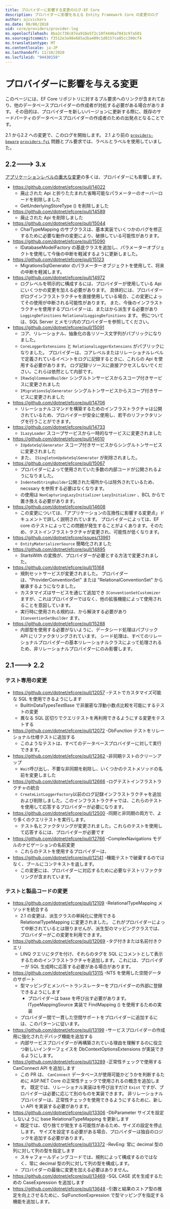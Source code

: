 ```yaml
---
title: プロバイダーに影響する変更のログ-EF Core
description: プロバイダーに影響を与える Entity Framework Core の変更のログ
author: ajcvickers
ms.date: 08/08/2018
uid: core/providers/provider-log
ms.openlocfilehash: 8ba2c738c87ea918e5f2c10f4446a7043c97a501
ms.sourcegitcommit: f3512e3a98e685a3ba409c1d0157ce85cc390cf4
ms.translationtype: MT
ms.contentlocale: ja-JP
ms.lasthandoff: 11/10/2020
ms.locfileid: "94430158"
---
```

# <a name="provider-impacting-changes"></a>プロバイダーに影響を与える変更

このページには、EF Core リポジトリに対するプル要求へのリンクが含まれており、他のデータベースプロバイダーの作成者が対処する必要がある場合があります。 その目的は、プロバイダーを新しいバージョンに更新する際に、既存のサードパーティのデータベースプロバイダーの作成者のための出発点となることです。

2.1 から2.2 への変更で、このログを開始します。 2.1 より前の [`providers-beware`](https://github.com/dotnet/efcore/labels/providers-beware) [`providers-fyi`](https://github.com/dotnet/efcore/labels/providers-fyi) 問題とプル要求では、ラベルとラベルを使用していました。

## <a name="22-----3x"></a>2.2---> 3.x

[アプリケーションレベルの重大な変更](xref:core/what-is-new/ef-core-3.x/breaking-changes)の多くは、プロバイダーにも影響します。

* <https://github.com/dotnet/efcore/pull/14022>
  * 廃止された Api と折りたたまれた省略可能なパラメーターのオーバーロードを削除しました
  * GetUnderlyingStoreType () を削除しました
* <https://github.com/dotnet/efcore/pull/14589>
  * 廃止された Api を削除しました
* <https://github.com/dotnet/efcore/pull/15044>
  * CharTypeMapping のサブクラスは、基本実装でいくつかのバグを修正するために必要な動作の変更により、破損している可能性があります。
* <https://github.com/dotnet/efcore/pull/15090>
  * IDatabaseModelFactory の基底クラスを追加し、パラメーターオブジェクトを使用して今後の中断を軽減するように更新しました。
* <https://github.com/dotnet/efcore/pull/15123>
  * MigrationsSqlGenerator のパラメーターオブジェクトを使用して、将来の中断を軽減します。
* <https://github.com/dotnet/efcore/pull/14972>
  * ログレベルを明示的に構成するには、プロバイダーが使用している Api にいくつかの変更を加える必要があります。 具体的には、プロバイダーがログインフラストラクチャを直接使用している場合、この変更によってその使用が中断される可能性があります。 また、今後のインフラストラクチャを使用するプロバイダーは、またはから派生する必要があり `LoggingDefinitions` `RelationalLoggingDefinitions` ます。 例については、SQL Server とメモリ内のプロバイダーを参照してください。
* <https://github.com/dotnet/efcore/pull/15091>
  * コア、リレーショナル、抽象化の各リソース文字列がパブリックになりました。
  * `CoreLoggerExtensions` と `RelationalLoggerExtensions` がパブリックになりました。 プロバイダーは、コアレベルまたはリレーショナルレベルで定義されているイベントをログに記録するときに、これらの Api を使用する必要があります。 ログ記録リソースに直接アクセスしないでください。これらは依然として内部です。
  * `IRawSqlCommandBuilder` シングルトンサービスからスコープ付きサービスに変更されました
  * `IMigrationsSqlGenerator` シングルトンサービスからスコープ付きサービスに変更されました
* <https://github.com/dotnet/efcore/pull/14706>
  * リレーショナルコマンドを構築するためのインフラストラクチャは公開されているため、プロバイダーが安全に使用し、若干のリファクタリングを行うことができます。
* <https://github.com/dotnet/efcore/pull/14733>
  * `ILazyLoader` スコープサービスから一時的なサービスに変更されました
* <https://github.com/dotnet/efcore/pull/14610>
  * `IUpdateSqlGenerator` スコープ付きサービスからシングルトンサービスに変更されました
  * また、 `ISingletonUpdateSqlGenerator` が削除されました。
* <https://github.com/dotnet/efcore/pull/15067>
  * プロバイダーによって使用されていた多数の内部コードが公開されるようになりました。
  * `IndentedStringBuilder`公開された場所からは除外されているため、necssary を参照する必要はなくなります。
  * の使用は `NonCapturingLazyInitializer` `LazyInitializer` 、BCL からで置き換える必要があります。
* <https://github.com/dotnet/efcore/pull/14608>
  * この変更については、「アプリケーションの互換性に影響する変更点」ドキュメントで詳しく説明されています。 プロバイダーによっては、EF core のテストによってこの問題が発生することがよくあります。そのため、テストインフラストラクチャが変更され、可能性が低くなります。
* <https://github.com/dotnet/efcore/issues/13961>
  * `EntityMaterializerSource` 簡略化されました
* <https://github.com/dotnet/efcore/pull/14895>
  * StartsWith の変換が、プロバイダーが必要とする方法で変更されました。
* <https://github.com/dotnet/efcore/pull/15168>
  * 規則セットサービスが変更されました。 プロバイダーは、"ProviderConventionSet" または "RelationalConventionSet" から継承するようになりました。
  * カスタマイズはサービスを通じて追加でき `IConventionSetCustomizer` ますが、これはプロバイダーではなく、他の拡張機能によって使用されることを意図しています。
  * 実行時に使用される規約は、から解決する必要があり `IConventionSetBuilder` ます。
* <https://github.com/dotnet/efcore/pull/15288>
  * 内部型を使用する必要がないように、データシード処理はパブリック API にリファクタリングされています。 シード処理は、すべてのリレーショナルプロバイダーの基本リレーショナルクラスによって処理されるため、非リレーショナルプロバイダーにのみ影響します。

## <a name="21-----22"></a>2.1---> 2.2

### <a name="test-only-changes"></a>テスト専用の変更

* <https://github.com/dotnet/efcore/pull/12057> -テストでカスタマイズ可能な SQL を使用できるようにします
  * BuiltInDataTypesTestBase で非厳密な浮動小数点比較を可能にするテストの変更
  * 異なる SQL 区切りでクエリテストを再利用できるようにする変更をテストする
* <https://github.com/dotnet/efcore/pull/12072> -DbFunction テストをリレーショナル仕様テストに追加する
  * このようなテストは、すべてのデータベースプロバイダーに対して実行できます。
* <https://github.com/dotnet/efcore/pull/12362> -非同期テストのクリーンアップ
  * `Wait`呼び出し、不要な非同期を削除し、いくつかのテストメソッドの名前を変更しました
* <https://github.com/dotnet/efcore/pull/12666> -ログテストインフラストラクチャの統合
  * `CreateListLoggerFactory`以前のログ記録インフラストラクチャを追加および削除しました。このインフラストラクチャでは、これらのテストを使用して応答するプロバイダーが必要になります。
* <https://github.com/dotnet/efcore/pull/12500> -同期と非同期の両方で、より多くのクエリテストを実行します。
  * テスト名とファクタリングが変更されました。これらのテストを使用して応答するには、プロバイダーが必要です
* <https://github.com/dotnet/efcore/pull/12766> -ComplexNavigations モデルのナビゲーションの名前変更
  * これらのテストを使用するプロバイダーは、
* <https://github.com/dotnet/efcore/pull/12141> -機能テストで破棄するのではなく、プールにコンテキストを返します。
  * この変更には、プロバイダーに対応するために必要なテストリファクタリングが含まれています。

### <a name="test-and-product-code-changes"></a>テストと製品コードの変更

* <https://github.com/dotnet/efcore/pull/12109> -RelationalTypeMapping メソッドを統合する
  * 2.1 の変更は、派生クラスの単純化に使用できる RelationalTypeMapping に変更されました。 これがプロバイダーによって中断されているとは限りませんが、派生型のマッピングクラスでは、プロバイダーがこの変更を利用できます。
* <https://github.com/dotnet/efcore/pull/12069> -タグ付きまたは名前付きクエリ
  * LINQ クエリにタグを付け、それらのタグを SQL にコメントとして表示するためのインフラストラクチャを追加します。 これには、プロバイダーが SQL 生成時に応答する必要がある場合があります。
* <https://github.com/dotnet/efcore/pull/13115> -NTS を使用した空間データのサポート
  * 型マッピングとメンバートランスレーターをプロバイダーの外部に登録できるようにします
    * プロバイダーは base を呼び出す必要があります。ITypeMappingSource 実装で FindMapping () を使用するための実装
  * プロバイダー間で一貫した空間サポートをプロバイダーに追加するには、このパターンに従います。
* <https://github.com/dotnet/efcore/pull/13199> -サービスプロバイダーの作成用に強化されたデバッグ機能を追加する
  * 内部サービスプロバイダーが再構築されている理由を理解するのに役立つ新しいインターフェイスを DbContextOptionsExtensions が実装できるようにします。
* <https://github.com/dotnet/efcore/pull/13289> -正常性チェックで使用する CanConnect API を追加します
  * この PR は、 `CanConnect` データベースが使用可能かどうかを判断するために ASP.NET Core の正常性チェックで使用されるの概念を追加します。 既定では、リレーショナル実装はを呼び出すだけ `Exist` ですが、プロバイダーは必要に応じて別のものを実装できます。 非リレーショナルプロバイダーは、正常性チェックを使用できるようにするために、新しい API を実装する必要があります。
* <https://github.com/dotnet/efcore/pull/13306> -DbParameter サイズを設定しないように base RelationalTypeMapping を更新します
  * 既定では、切り捨てが発生する可能性があるため、サイズの設定を停止します。 サイズを設定する必要がある場合、プロバイダーは独自のロジックを追加する必要があります。
* <https://github.com/dotnet/efcore/pull/13372> -RevEng: 常に decimal 型の列に対して列の型を指定します
  * スキャフォールディングコードでは、規則によって構成するのではなく、常に decimal 型の列に対して列の型を構成します。
  * プロバイダーの最後に変更を加える必要はありません。
* <https://github.com/dotnet/efcore/pull/13469> -SQL CASE 式を生成するための CaseExpression を追加します
* <https://github.com/dotnet/efcore/pull/13648> -引数と結果のストア型の推定を向上させるために、SqlFunctionExpression で型マッピングを指定する機能を追加します。
